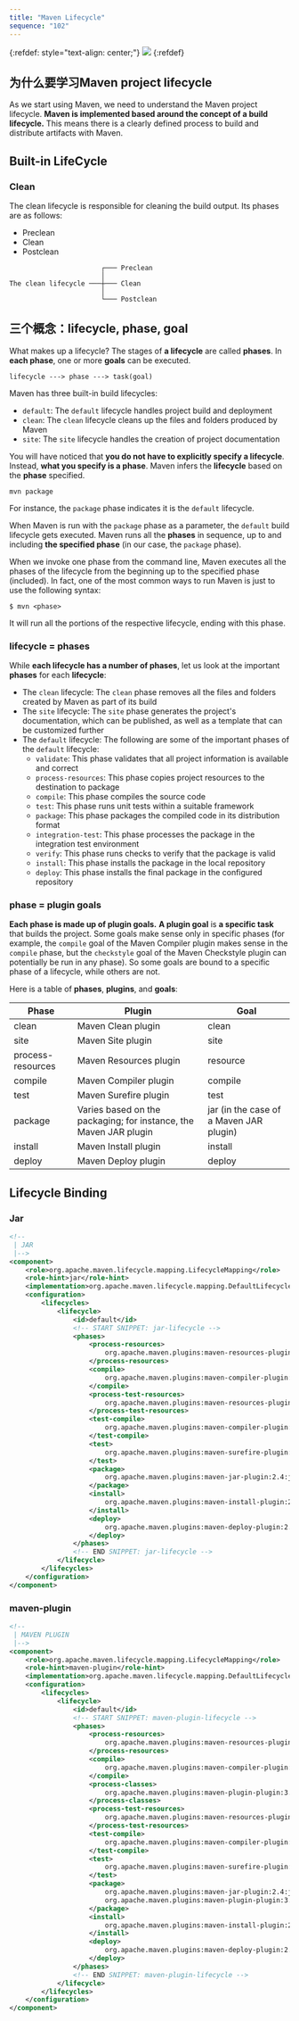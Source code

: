 ```yaml
---
title: "Maven Lifecycle"
sequence: "102"
---
```


{:refdef: style="text-align: center;"}
![](/assets/images/apache-maven/thinking-in-maven.png)
{:refdef}



## 为什么要学习Maven project lifecycle

As we start using Maven, we need to understand the Maven project lifecycle.
**Maven is implemented based around the concept of a build lifecycle.**
This means there is a clearly defined process to build and distribute artifacts with Maven.

## Built-in LifeCycle

### Clean

The clean lifecycle is responsible for cleaning the build output.
Its phases are as follows:

- Preclean
- Clean
- Postclean

```text
                       ┌─── Preclean
                       │
The clean lifecycle ───┼─── Clean
                       │
                       └─── Postclean
```

## 三个概念：lifecycle, phase, goal

What makes up a lifecycle?
The stages of **a lifecycle** are called **phases**.
In **each phase**, one or more **goals** can be executed.

```text
lifecycle ---> phase ---> task(goal)
```

Maven has three built-in build lifecycles:

- `default`: The `default` lifecycle handles project build and deployment
- `clean`: The `clean` lifecycle cleans up the files and folders  produced by Maven
- `site`: The `site` lifecycle handles the creation of project documentation

You will have noticed that **you do not have to explicitly specify a lifecycle**.
Instead, **what you specify is a phase**.
Maven infers the **lifecycle** based on the **phase** specified.

```text
mvn package
```

For instance, the `package` phase indicates it is the `default` lifecycle.

When Maven is run with the `package` phase as a parameter, the `default` build lifecycle gets executed.
Maven runs all the **phases** in sequence, up to and including **the specified phase** (in our case, the `package` phase).

When we invoke one phase from the command line,
Maven executes all the phases of the lifecycle from the beginning up to the specified phase (included).
In fact, one of the most common ways to run Maven is just to use the following syntax:

```text
$ mvn <phase>
```

It will run all the portions of the respective lifecycle, ending with this phase.

### lifecycle = phases

While **each lifecycle has a number of phases**, let us look at the important **phases** for each **lifecycle**:

- The `clean` lifecycle: The `clean` phase removes all the files and folders created by Maven as part of its build
- The `site` lifecycle: The `site` phase generates the project's documentation, which can be published, as well as a template that can be customized further
- The `default` lifecycle: The following are some of the important phases of the `default` lifecycle:
  - `validate`: This phase validates that all project information is available and correct
  - `process-resources`: This phase copies project resources to the destination to package
  - `compile`: This phase compiles the source code
  - `test`: This phase runs unit tests within a suitable framework
  - `package`: This phase packages the compiled code in its distribution format
  - `integration-test`: This phase processes the package in the integration test environment
  - `verify`: This phase runs checks to verify that the package is valid
  - `install`: This phase installs the package in the local repository
  - `deploy`: This phase installs the final package in the configured repository

### phase = plugin goals

**Each phase is made up of plugin goals.**
**A plugin goal** is **a specific task** that builds the project.
Some goals make sense only in specific phases
(for example, the `compile` goal of the Maven Compiler plugin makes sense in the `compile` phase,
but the `checkstyle` goal of the Maven Checkstyle plugin can potentially be run in any phase).
So some goals are bound to a specific phase of a lifecycle, while others are not.

Here is a table of **phases**, **plugins**, and **goals**:

| Phase             | Plugin                                                            | Goal                                    |
|-------------------|-------------------------------------------------------------------|-----------------------------------------|
| clean             | Maven Clean plugin                                                | clean                                   |
| site              | Maven Site plugin                                                 | site                                    |
| process-resources | Maven Resources plugin                                            | resource                                |
| compile           | Maven Compiler plugin                                             | compile                                 |
| test              | Maven Surefire plugin                                             | test                                    |
| package           | Varies based on the packaging; for instance, the Maven JAR plugin | jar (in the case of a Maven JAR plugin) |
| install           | Maven Install plugin                                              | install                                 |
| deploy            | Maven Deploy plugin                                               | deploy                                  |


## Lifecycle Binding

### Jar

```xml
<!--
 | JAR
 |-->
<component>
    <role>org.apache.maven.lifecycle.mapping.LifecycleMapping</role>
    <role-hint>jar</role-hint>
    <implementation>org.apache.maven.lifecycle.mapping.DefaultLifecycleMapping</implementation>
    <configuration>
        <lifecycles>
            <lifecycle>
                <id>default</id>
                <!-- START SNIPPET: jar-lifecycle -->
                <phases>
                    <process-resources>
                        org.apache.maven.plugins:maven-resources-plugin:2.6:resources
                    </process-resources>
                    <compile>
                        org.apache.maven.plugins:maven-compiler-plugin:3.1:compile
                    </compile>
                    <process-test-resources>
                        org.apache.maven.plugins:maven-resources-plugin:2.6:testResources
                    </process-test-resources>
                    <test-compile>
                        org.apache.maven.plugins:maven-compiler-plugin:3.1:testCompile
                    </test-compile>
                    <test>
                        org.apache.maven.plugins:maven-surefire-plugin:2.12.4:test
                    </test>
                    <package>
                        org.apache.maven.plugins:maven-jar-plugin:2.4:jar
                    </package>
                    <install>
                        org.apache.maven.plugins:maven-install-plugin:2.4:install
                    </install>
                    <deploy>
                        org.apache.maven.plugins:maven-deploy-plugin:2.7:deploy
                    </deploy>
                </phases>
                <!-- END SNIPPET: jar-lifecycle -->
            </lifecycle>
        </lifecycles>
    </configuration>
</component>
```

### maven-plugin

```xml
<!--
 | MAVEN PLUGIN
 |-->
<component>
    <role>org.apache.maven.lifecycle.mapping.LifecycleMapping</role>
    <role-hint>maven-plugin</role-hint>
    <implementation>org.apache.maven.lifecycle.mapping.DefaultLifecycleMapping</implementation>
    <configuration>
        <lifecycles>
            <lifecycle>
                <id>default</id>
                <!-- START SNIPPET: maven-plugin-lifecycle -->
                <phases>
                    <process-resources>
                        org.apache.maven.plugins:maven-resources-plugin:2.6:resources
                    </process-resources>
                    <compile>
                        org.apache.maven.plugins:maven-compiler-plugin:3.1:compile
                    </compile>
                    <process-classes>
                        org.apache.maven.plugins:maven-plugin-plugin:3.2:descriptor
                    </process-classes>
                    <process-test-resources>
                        org.apache.maven.plugins:maven-resources-plugin:2.6:testResources
                    </process-test-resources>
                    <test-compile>
                        org.apache.maven.plugins:maven-compiler-plugin:3.1:testCompile
                    </test-compile>
                    <test>
                        org.apache.maven.plugins:maven-surefire-plugin:2.12.4:test
                    </test>
                    <package>
                        org.apache.maven.plugins:maven-jar-plugin:2.4:jar,
                        org.apache.maven.plugins:maven-plugin-plugin:3.2:addPluginArtifactMetadata
                    </package>
                    <install>
                        org.apache.maven.plugins:maven-install-plugin:2.4:install
                    </install>
                    <deploy>
                        org.apache.maven.plugins:maven-deploy-plugin:2.7:deploy
                    </deploy>
                </phases>
                <!-- END SNIPPET: maven-plugin-lifecycle -->
            </lifecycle>
        </lifecycles>
    </configuration>
</component>
```

